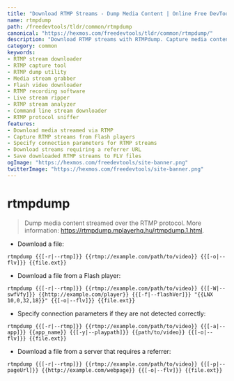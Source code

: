 ```yaml
---
title: "Download RTMP Streams - Dump Media Content | Online Free DevTools by Hexmos"
name: rtmpdump
path: /freedevtools/tldr/common/rtmpdump
canonical: "https://hexmos.com/freedevtools/tldr/common/rtmpdump/"
description: "Download RTMP streams with RTMPdump. Capture media content streamed over the Real Time Messaging Protocol (RTMP). Free online tool, no registration required."
category: common
keywords:
- RTMP stream downloader
- RTMP capture tool
- RTMP dump utility
- Media stream grabber
- Flash video downloader
- RTMP recording software
- Live stream ripper
- RTMP stream analyzer
- Command line stream downloader
- RTMP protocol sniffer
features:
- Download media streamed via RTMP
- Capture RTMP streams from Flash players
- Specify connection parameters for RTMP streams
- Download streams requiring a referrer URL
- Save downloaded RTMP streams to FLV files
ogImage: "https://hexmos.com/freedevtools/site-banner.png"
twitterImage: "https://hexmos.com/freedevtools/site-banner.png"
---
```


# rtmpdump

> Dump media content streamed over the RTMP protocol.
> More information: <https://rtmpdump.mplayerhq.hu/rtmpdump.1.html>.

- Download a file:

`rtmpdump {{[-r|--rtmp]}} {{rtmp://example.com/path/to/video}} {{[-o|--flv]}} {{file.ext}}`

- Download a file from a Flash player:

`rtmpdump {{[-r|--rtmp]}} {{rtmp://example.com/path/to/video}} {{[-W|--swfVfy]}} {{http://example.com/player}} {{[-f|--flashVer]}} "{{LNX 10,0,32,18}}" {{[-o|--flv]}} {{file.ext}}`

- Specify connection parameters if they are not detected correctly:

`rtmpdump {{[-r|--rtmp]}} {{rtmp://example.com/path/to/video}} {{[-a|--app]}} {{app_name}} {{[-y|--playpath]}} {{path/to/video}} {{[-o|--flv]}} {{file.ext}}`

- Download a file from a server that requires a referrer:

`rtmpdump {{[-r|--rtmp]}} {{rtmp://example.com/path/to/video}} {{[-p|--pageUrl]}} {{http://example.com/webpage}} {{[-o|--flv]}} {{file.ext}}`
